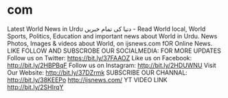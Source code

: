 # com
 Latest World News in Urdu دنیا کی تمام خبریں - Read World local, World Sports, Politics, Education  and important news about World in Urdu. News Photos, Images &amp; videos about World, on  ijsnews.com fOR Online News. LIKE FOLLOW AND SUBSCROBE OUR SOCIALMEDIA: FOR MORE UPDATES  Follow us on Twitter: https://bit.ly/37FAAOZ  Like us on Facebook: http://bit.ly/2HBPBqF  Follow us on Instagram: http://bit.ly/2HDUWNU  Visit Our Website: http://bit.ly/37DZrmk  SUBSCRIBE OUR CHANNAL: http://bit.ly/38KEEPo   http://ijsnews.com/  YT VIDEO LINK http://bit.ly/2SHIrqY
